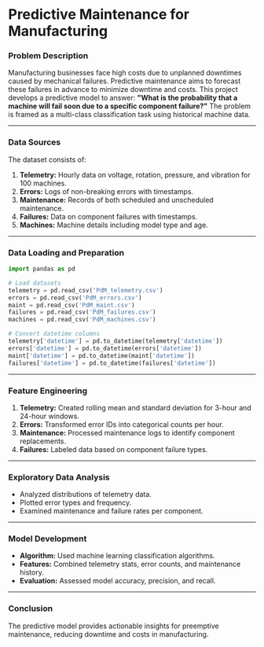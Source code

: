 
# Predictive Maintenance for Manufacturing

### **Problem Description**
Manufacturing businesses face high costs due to unplanned downtimes caused by mechanical failures. Predictive maintenance aims to forecast these failures in advance to minimize downtime and costs. This project develops a predictive model to answer: **"What is the probability that a machine will fail soon due to a specific component failure?"** The problem is framed as a multi-class classification task using historical machine data.

---

### **Data Sources**
The dataset consists of:
1. **Telemetry:** Hourly data on voltage, rotation, pressure, and vibration for 100 machines.
2. **Errors:** Logs of non-breaking errors with timestamps.
3. **Maintenance:** Records of both scheduled and unscheduled maintenance.
4. **Failures:** Data on component failures with timestamps.
5. **Machines:** Machine details including model type and age.

---

### **Data Loading and Preparation**
```python
import pandas as pd

# Load datasets
telemetry = pd.read_csv('PdM_telemetry.csv')
errors = pd.read_csv('PdM_errors.csv')
maint = pd.read_csv('PdM_maint.csv')
failures = pd.read_csv('PdM_failures.csv')
machines = pd.read_csv('PdM_machines.csv')

# Convert datetime columns
telemetry['datetime'] = pd.to_datetime(telemetry['datetime'])
errors['datetime'] = pd.to_datetime(errors['datetime'])
maint['datetime'] = pd.to_datetime(maint['datetime'])
failures['datetime'] = pd.to_datetime(failures['datetime'])
```

---

### **Feature Engineering**
1. **Telemetry:** Created rolling mean and standard deviation for 3-hour and 24-hour windows.
2. **Errors:** Transformed error IDs into categorical counts per hour.
3. **Maintenance:** Processed maintenance logs to identify component replacements.
4. **Failures:** Labeled data based on component failure types.

---

### **Exploratory Data Analysis**
- Analyzed distributions of telemetry data.
- Plotted error types and frequency.
- Examined maintenance and failure rates per component.

---

### **Model Development**
- **Algorithm:** Used machine learning classification algorithms.
- **Features:** Combined telemetry stats, error counts, and maintenance history.
- **Evaluation:** Assessed model accuracy, precision, and recall.

---

### **Conclusion**
The predictive model provides actionable insights for preemptive maintenance, reducing downtime and costs in manufacturing.
